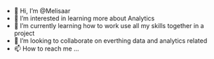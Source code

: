 - 👋 Hi, I’m @Melisaar
- 👀 I’m interested in learning more about Analytics
- 🌱 I’m currently learning how to work use all my skills together in a project
- 💞️ I’m looking to collaborate on everthing data and analytics related 
- 📫 How to reach me ...

<!---
Melisaar/Melisaar is a ✨ special ✨ repository because its `README.md` (this file) appears on your GitHub profile.
You can click the Preview link to take a look at your changes.
--->
